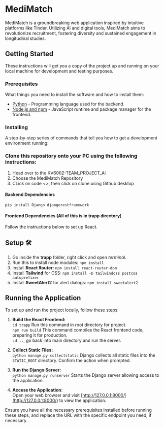 # MediMatch

MediMatch is a groundbreaking web application inspired by intuitive platforms like Tinder. Utilizing AI and digital tools, MediMatch aims to revolutionize recruitment, fostering diversity and sustained engagement in longitudinal studies. 

## Getting Started

These instructions will get you a copy of the project up and running on your local machine for development and testing purposes.

### Prerequisites

What things you need to install the software and how to install them:

- [Python](https://www.python.org/downloads/) - Programming language used for the backend.
- [Node.js and npm](https://nodejs.org/en/download/) - JavaScript runtime and package manager for the frontend.

### Installing  

A step-by-step series of commands that tell you how to get a development environment running:  

### Clone this repository onto your PC using the following instructions:  
1. Head over to the KV6002-TEAM_PROJECT_AI  
2. Choose the MediMatch Repository  
3. CLick on code <>, then click on clone using Github desktop  

#### Backend Dependencies  

`pip install Django djangorestframework`  

#### Frontend Dependencies (All of this is in trapp directory)  

Follow the instructions below to set up React.

## Setup 🛠️  
1. Go inside the **trapp** folder, right click and open *terminal*.  
2. Run this to install node modules: `npm install`  
3. Install **React Router**: `npm install react-router-dom`  
4. Install **Tailwind** for CSS: `npm install -D tailwindcss postcss autoprefixer`  
5. Install **SweetAlert2** for alert dialogs: `npm install sweetalert2`  

## Running the Application

To set up and run the project locally, follow these steps:

1. **Build the React Frontend:**  
`cd trapp` Run this command in root directory for project.  
`npm run build` This command compiles the React frontend code, preparing it for production.  
`cd ..`, go back into main directory and run the server.

3. **Collect Static Files:**  
`python manage.py collectstatic`   Django collects all static files into the `STATIC_ROOT` directory. Confirm the action when prompted.

4. **Run the Django Server:**  
`python manage.py runserver`   Starts the Django server allowing access to the application.

5. **Access the Application:**  
Open your web browser and visit [http://127.0.0.1:8000/](http://127.0.0.1:8000/) to view the application.

Ensure you have all the necessary prerequisites installed before running these steps, and replace the URL with the specific endpoint you need, if necessary.
